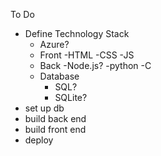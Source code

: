 To Do
- Define Technology Stack
	- Azure?
	- Front
		-HTML
		-CSS
		-JS
	- Back
		-Node.js?
		-python
		-C
	- Database
		- SQL?
		- SQLite?
- set up db 	
- build back end
- build front end
- deploy

